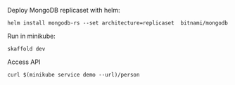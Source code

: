 Deploy MongoDB replicaset with helm:

```
helm install mongodb-rs --set architecture=replicaset  bitnami/mongodb
```

Run in minikube:
```
skaffold dev
```

Access API
```
curl $(minikube service demo --url)/person
```
